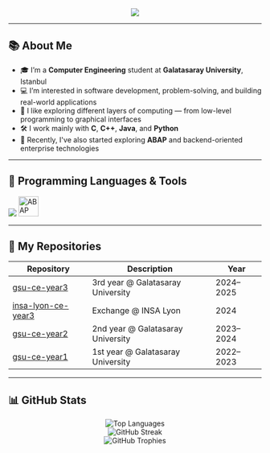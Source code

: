 <div align="center">
  <img src="https://readme-typing-svg.herokuapp.com?font=Fira+Code&pause=1000&color=005EFF&center=true&vCenter=true&width=500&lines=Hello!+I'm+Betul+Aslan+;Welcome+to+my+GitHub+profile!" />
</div>

---

## 📚 About Me

- 🎓 I’m a **Computer Engineering** student at **Galatasaray University**, Istanbul  
- 💻 I’m interested in software development, problem-solving, and building real-world applications  
- 🧩 I like exploring different layers of computing — from low-level programming to graphical interfaces  
- 🛠️ I work mainly with **C**, **C++**, **Java**, and **Python**  
- 🧾 Recently, I've also started exploring **ABAP** and backend-oriented enterprise technologies  

---

## 🚀 Programming Languages & Tools

<p align="left">
  <img src="https://skillicons.dev/icons?i=c,cpp,java,python,arduino,matlab" />
  <img src="https://www.vectorlogo.zone/logos/sap/sap-icon.svg" width="40" height="40" alt="ABAP" title="ABAP"/>
</p>

---

## 📁 My Repositories

| Repository | Description | Year |
|-----------|-------------|----------------|
| [gsu-ce-year3](https://github.com/betullaslan/gsu-ce-year3) | 3rd year @ Galatasaray University | 2024–2025 |
| [insa-lyon-ce-year3](https://github.com/betullaslan/insa-lyon-ce-year3) | Exchange @ INSA Lyon | 2024 |
| [gsu-ce-year2](https://github.com/betullaslan/gsu-ce-year2) | 2nd year @ Galatasaray University | 2023–2024 |
| [gsu-ce-year1](https://github.com/betullaslan/gsu-ce-year1) | 1st year @ Galatasaray University | 2022–2023 |

---

## 📊 GitHub Stats

<p align="center">
  <img src="https://github-readme-stats.vercel.app/api/top-langs/?username=betullaslan&layout=compact&theme=radical" alt="Top Languages" />
  <br/>
  <img src="https://github-readme-streak-stats.herokuapp.com/?user=betullaslan&theme=radical" alt="GitHub Streak" />
  <br/>
  <img src="https://github-profile-trophy.vercel.app/?username=betullaslan&theme=onedark" alt="GitHub Trophies" />
</p>
